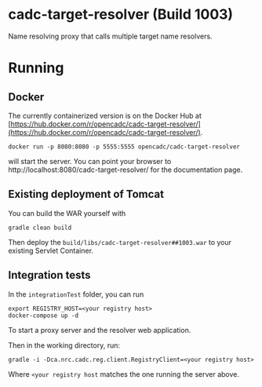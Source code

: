 # cadc-target-resolver (Build 1003)
Name resolving proxy that calls multiple target name resolvers.

# Running

## Docker

The currently containerized version is on the Docker Hub at [https://hub.docker.com/r/opencadc/cadc-target-resolver/](https://hub.docker.com/r/opencadc/cadc-target-resolver/).

```
docker run -p 8080:8080 -p 5555:5555 opencadc/cadc-target-resolver
```

will start the server.  You can point your browser to http://localhost:8080/cadc-target-resolver/ for the documentation page.

## Existing deployment of Tomcat

You can build the WAR yourself with

```
gradle clean build
```

Then deploy the `build/libs/cadc-target-resolver##1003.war` to your existing Servlet Container.


## Integration tests

In the `integrationTest` folder, you can run

```
export REGISTRY_HOST=<your registry host>
docker-compose up -d
```

To start a proxy server and the resolver web application.

Then in the working directory, run:

```
gradle -i -Dca.nrc.cadc.reg.client.RegistryClient=<your registry host>
```

Where `<your registry host` matches the one running the server above.
